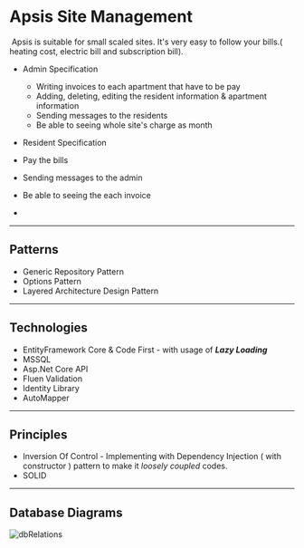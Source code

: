 # Apsis Site Management 

​	Apsis is suitable for small scaled sites. It's very easy to follow your bills.( heating cost, electric bill and subscription bill). 

  -	Admin Specification 
      -	Writing invoices to each apartment that have to be pay 
      -	Adding, deleting, editing the resident information & apartment information
      -	Sending messages to the residents
      -	Be able to seeing whole site's charge as month 

-	Resident Specification
  -	Pay the bills
  -	Sending messages to the admin
  -	Be able to seeing the each invoice 
  -	

---------------

## Patterns

- Generic Repository Pattern
- Options Pattern
- Layered Architecture Design Pattern

------

## Technologies

- EntityFramework Core & Code First - with usage of ***Lazy Loading*** 
- MSSQL
- Asp.Net Core API
- Fluen Validation
- Identity Library 
- AutoMapper

------

## Principles

- Inversion Of Control	-  Implementing with Dependency Injection ( with constructor ) pattern to make it *loosely coupled* codes. 
- SOLID 

------

## Database Diagrams

![dbRelations](https://user-images.githubusercontent.com/81096309/124931507-f3d43e80-e00a-11eb-9294-cc6fd13b29ce.png)
